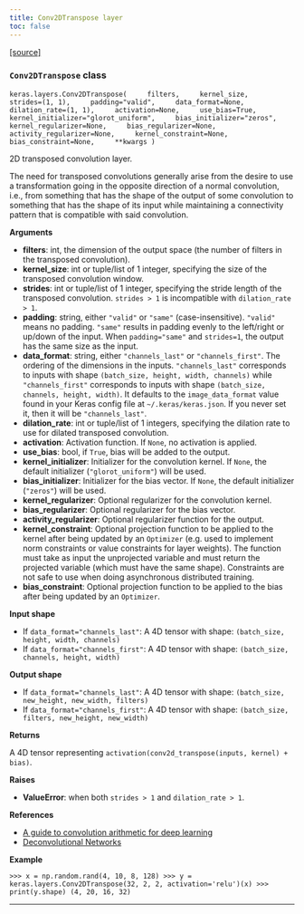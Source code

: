 ```yaml
---
title: Conv2DTranspose layer
toc: false
---
```


[\[source\]](https://github.com/keras-team/keras/tree/v3.6.0/keras/src/layers/convolutional/conv2d_transpose.py#L5)

### `Conv2DTranspose` class

`keras.layers.Conv2DTranspose(     filters,     kernel_size,     strides=(1, 1),     padding="valid",     data_format=None,     dilation_rate=(1, 1),     activation=None,     use_bias=True,     kernel_initializer="glorot_uniform",     bias_initializer="zeros",     kernel_regularizer=None,     bias_regularizer=None,     activity_regularizer=None,     kernel_constraint=None,     bias_constraint=None,     **kwargs )`

2D transposed convolution layer.

The need for transposed convolutions generally arise from the desire to use a transformation going in the opposite direction of a normal convolution, i.e., from something that has the shape of the output of some convolution to something that has the shape of its input while maintaining a connectivity pattern that is compatible with said convolution.

**Arguments**

- **filters**: int, the dimension of the output space (the number of filters in the transposed convolution).
- **kernel_size**: int or tuple/list of 1 integer, specifying the size of the transposed convolution window.
- **strides**: int or tuple/list of 1 integer, specifying the stride length of the transposed convolution. `strides > 1` is incompatible with `dilation_rate > 1`.
- **padding**: string, either `"valid"` or `"same"` (case-insensitive). `"valid"` means no padding. `"same"` results in padding evenly to the left/right or up/down of the input. When `padding="same"` and `strides=1`, the output has the same size as the input.
- **data_format**: string, either `"channels_last"` or `"channels_first"`. The ordering of the dimensions in the inputs. `"channels_last"` corresponds to inputs with shape `(batch_size, height, width, channels)` while `"channels_first"` corresponds to inputs with shape `(batch_size, channels, height, width)`. It defaults to the `image_data_format` value found in your Keras config file at `~/.keras/keras.json`. If you never set it, then it will be `"channels_last"`.
- **dilation_rate**: int or tuple/list of 1 integers, specifying the dilation rate to use for dilated transposed convolution.
- **activation**: Activation function. If `None`, no activation is applied.
- **use_bias**: bool, if `True`, bias will be added to the output.
- **kernel_initializer**: Initializer for the convolution kernel. If `None`, the default initializer (`"glorot_uniform"`) will be used.
- **bias_initializer**: Initializer for the bias vector. If `None`, the default initializer (`"zeros"`) will be used.
- **kernel_regularizer**: Optional regularizer for the convolution kernel.
- **bias_regularizer**: Optional regularizer for the bias vector.
- **activity_regularizer**: Optional regularizer function for the output.
- **kernel_constraint**: Optional projection function to be applied to the kernel after being updated by an `Optimizer` (e.g. used to implement norm constraints or value constraints for layer weights). The function must take as input the unprojected variable and must return the projected variable (which must have the same shape). Constraints are not safe to use when doing asynchronous distributed training.
- **bias_constraint**: Optional projection function to be applied to the bias after being updated by an `Optimizer`.

**Input shape**

- If `data_format="channels_last"`: A 4D tensor with shape: `(batch_size, height, width, channels)`
- If `data_format="channels_first"`: A 4D tensor with shape: `(batch_size, channels, height, width)`

**Output shape**

- If `data_format="channels_last"`: A 4D tensor with shape: `(batch_size, new_height, new_width, filters)`
- If `data_format="channels_first"`: A 4D tensor with shape: `(batch_size, filters, new_height, new_width)`

**Returns**

A 4D tensor representing `activation(conv2d_transpose(inputs, kernel) + bias)`.

**Raises**

- **ValueError**: when both `strides > 1` and `dilation_rate > 1`.

**References**

- [A guide to convolution arithmetic for deep learning](https://arxiv.org/abs/1603.07285v1)
- [Deconvolutional Networks](https://www.matthewzeiler.com/mattzeiler/deconvolutionalnetworks.pdf)

**Example**

`>>> x = np.random.rand(4, 10, 8, 128) >>> y = keras.layers.Conv2DTranspose(32, 2, 2, activation='relu')(x) >>> print(y.shape) (4, 20, 16, 32)`

---
